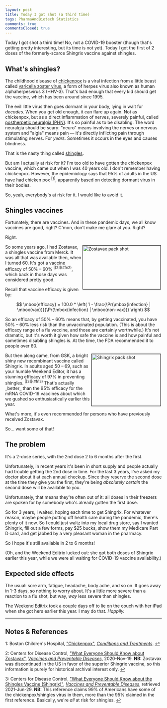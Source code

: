 ```yaml
---
layout: post
title: Today I got shot (a third time)
tags: PharmaAndBiotech Statistics
comments: true
commentsClosed: true
---
```


Today I got shot a third time!  No, not a COVID-19 booster (though that's getting pretty
interesting, but its time is not yet).  Today I got the first of 2 doses of the
formerly-scarce Shingrix vaccine against shingles.  


## What's shingles?  

The childhood disease of [chickenpox](https://en.wikipedia.org/wiki/Chickenpox) is a
viral infection from a little beast called
[varicella zoster virus](https://en.wikipedia.org/wiki/Varicella_zoster_virus), 
a form of herpes virus also known as human alphaherpesvirus 3 (HHV-3).  That's bad enough
that every kid should get the vaccine, which has been around since 1995.  

The evil little virus then goes dormant in your body, lying in wait for _decades_.  When
you get old enough, it can flare up again.  Not as chickenpox, but as a direct
inflammation of nerves, severely painful, called
[postherpetic neuralgia (PHN)](https://en.wikipedia.org/wiki/Postherpetic_neuralgia).
It's so painful as to be disabling.  The word neuralgia should be scary: "neuro"
means involving the nerves or nervous system and "algia" means pain &mdash; it's directly
inflicting pain through stimulating nerves.  For _years._  Sometimes it occurs in the eyes
and causes blindness.  

That is the nasty thing called [shingles](https://en.wikipedia.org/wiki/Shingles).  

But am I actually at risk for it?  I'm too old to have gotten the chickenpox vaccine,
which came out when I was 40 years old.  I don't remember having chickenpox.  However, the
epidemiology says that 95% of adults in the US have had chicken pox <sup id="fn1a">[[1]](#fn1)</sup>,
apparently based on detecting dormant virus in their bodies.  

So, yeah, everybody's at risk for it.  I would like to avoid it.  


## Shingles vaccines  

Fortunately, there are vaccines.  And in these pandemic days, we all know vaccines are
good, right?  C'mon, don't make me glare at you.  Right?  

Right.  

<img src="{{ site.baseurl }}/images/2021-06-29-today-i-got-shot-a-third-time-zostavax.jpg" width="250" height="140" alt="Zostavax pack shot" title="Zostavax pack shot" style="float: right; margin: 3px 3px 3px 3px; border: 1px solid #000000;"/>
So some years ago, I had Zostavax, a shingles vaccine from Merck.  It was all that was
available then, when I turned 60.  It's got a vaccine efficacy of 50%
&ndash; 60% <sup id="fn2a">[[2]](#fn2)</sup>, which back in those days was considered
pretty good.  

Recall that vaccine efficacy is given by:  

$$
\mbox{efficacy} = 100.0 * \left( 1 - \frac{\Pr(\mbox{infection} | \mbox{vax})}{\Pr(\mbox{infection} | \mbox{non-vax})} \right)
$$

So an efficacy of 50% &ndash; 60% means that, by getting vaccinated, you have 50% &ndash;
60% less risk than the unvaccinated population.  (This is about the efficacy range of a
flu vaccine, and those are certainly worthwhile.)  It's not dramatic, but it's worth it
given how safe the vaccine is and how painful and sometimes disabling shingles is.  At the
time, the FDA recommended it to people over 60.  

<img src="{{ site.baseurl }}/images/2021-06-29-today-i-got-shot-a-third-time-shingrix.jpg" width="222" height="166" alt="Shingrix pack shot" title="Shingrix pack shot" style="float: right; margin: 3px 3px 3px 3px; border: 1px solid #000000;"/>
But then along came, from GSK, a bright shiny new recombinant vaccine called 
Shingrix.  In adults aged 50 &ndash; 69, such as your
humble Weekend Editor, it has a stunning efficacy of 97% in preventing shingles. 
<sup id="fn3a">[[3]](#fn3)</sup>  That's actually _better_ than the 95% efficacy for the
mRNA COVID-19 vaccines about which we gushed so enthusiastically earlier this year.  

What's more, it's even recommended for persons who have previously received Zostavax.  

So&hellip; want some of that!  


## The problem  

It's a 2-dose series, with the 2nd dose 2 to 6 months after the first.  

Unfortunately, in recent years it's been in short supply and people actually had trouble
getting the 2nd dose in time.  For the last 3 years, I've asked my doctor about it at each
annual checkup.  Since they reserve the second dose at the time they give you the first,
they're being _absolutely certain_ the second dose will be available to you.  

Unfortunately, that means they're often out of it: all doses in their freezers are spoken
for by somebody who's already gotten the first dose.  

So for 3 years, I waited, hoping each time to get Shingrix.  For whatever reason, maybe
people putting off health care during the pandemic, there's plenty of it now.  So I could
just waltz into my local drug store, say I wanted Shingrix, fill out a few forms, pay $25
bucks, show them my Medicare Part D card, and get jabbed by a very pleasant woman in the
pharmacy.  

So I hope it's still available in 2 to 6 months!  

(Oh, and the Weekend Editrix lucked out: she got both doses of Shingrix earlier this year,
while we were all waiting for COVID-19 vaccine availability.)  


## Expected side effects  

The usual: sore arm, fatigue, headache, body ache, and so on.  It goes away in 1-3 days,
so nothing to worry about.  It's a little more severe than a reaction to a flu shot, but
way, _way_ less severe than shingles.  

The Weekend Editrix took a couple days off to lie on the couch with her iPad when she got
hers earlier this year.  I may do that.  _Happily._  

---

## Notes &amp; References  

<!--
<sup id="fn1a">[[1]](#fn1)</sup>
<a id="fn1">1</a>: [↩](#fn1a)  
-->

<a id="fn1">1</a>: Boston Children's Hospital, ["Chickenpox"](https://www.childrenshospital.org/conditions-and-treatments/conditions/c/chickenpox), [_Conditions and Treatments_](https://www.childrenshospital.org/conditions-and-treatments/). [↩](#fn1a)  

<a id="fn2">2</a>: Centers for Disease Control, ["What Everyone Should Know about Zostavax"](https://www.cdc.gov/vaccines/vpd/shingles/public/zostavax/index.html), [_Vaccines and Preventable Diseases_](https://www.cdc.gov/vaccines/vpd/index.html), 2020-Nov-19.  __NB:__ Zostavax was discontinued in the US in favor of the superior Shingrix vaccine, so this information is purely for historical archival interest only. [↩](#fn2a)  

<a id="fn3">3</a>: Centers for Disease Control, ["What Everyone Should Know about the Shingles Vaccine (Shingrix)"](https://www.cdc.gov/vaccines/vpd/shingles/public/shingrix/index.html), [_Vaccines and Preventable Diseases_](https://www.cdc.gov/vaccines/vpd/index.html), retrieved 2021-Jun-29. __NB:__ This reference claims 99% of Americans have some of the chickenpox/shingles virus in them, more than the 95% claimed in the first reference.  Basically, we're _all_ at risk for shingles. [↩](#fn3a)  
